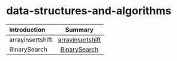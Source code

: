 # data-structures-and-algorithms
| Introduction              | Summary 
| :---                      |   :----:   
|arrayinsertshift           | [arrayinsertshift ](./arrayinsertshift/README.md)
|BinarySearch               | [BinarySearch](./BinarySearch/readme.md)